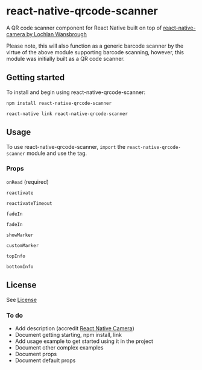 # react-native-qrcode-scanner

A QR code scanner component for React Native built on top of [react-native-camera by Lochlan Wansbrough](https://github.com/lwansbrough/react-native-camera)

Please note, this will also function as a generic barcode scanner by the virtue of the above module supporting barcode scanning, however, this module was initially built as a QR code scanner.


## Getting started

To install and begin using react-native-qrcode-scanner:

```
npm install react-native-qrcode-scanner
```

```
react-native link react-native-qrcode-scanner
```

## Usage
To use react-native-qrcode-scanner, `import` the `react-native-qrcode-scanner` module and use the <QRCodeScanner /> tag.


### Props

`onRead` (required)

`reactivate`

`reactivateTimeout`

`fadeIn`

`fadeIn`

`showMarker`

`customMarker`

`topInfo`

`bottomInfo`

## License
See [License](LICENSE.md)


### To do
- Add description (accredit [React Native Camera](https://github.com/lwansbrough/react-native-camera))
- Document getting starting, npm install, link
- Add usage example to get started using it in the project
- Document other complex examples
- Document props
- Document default props
